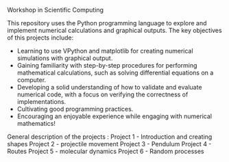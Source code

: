 Workshop in Scientific Computing


This repository uses the Python programming language to explore and implement numerical calculations and graphical outputs.
The key objectives of this projects include:

* Learning to use VPython and matplotlib for creating numerical simulations with graphical output.
* Gaining familiarity with step-by-step procedures for performing mathematical calculations, such as solving differential equations on a computer.
* Developing a solid understanding of how to validate and evaluate numerical code, with a focus on verifying the correctness of implementations.
* Cultivating good programming practices.
* Encouraging an enjoyable experience while engaging with numerical mathematics!


General description of the projects :
Project 1 - Introduction and creating shapes
Project 2 - projectile movement
Project 3 - Pendulum
Project 4 - Routes
Project 5 - molecular dynamics
Project 6 - Random processes
